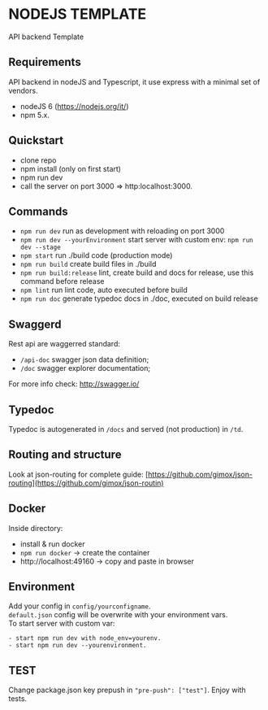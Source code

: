 NODEJS TEMPLATE
=========

API backend Template

## Requirements
API backend in nodeJS and Typescript, it use express with a minimal set of vendors.  

- nodeJS 6 (https://nodejs.org/it/)    
- npm  5.x. 


## Quickstart
- clone repo  
- npm install (only on first start)  
- npm run dev  
- call the server on port 3000 => http:localhost:3000. 


## Commands
- `npm run dev` run as development with reloading on port 3000
- `npm run dev --yourEnvironment` start server with custom env: `npm run dev --stage`
- `npm start` run ./build code (production mode)
- `npm run build` create build files in ./build
- `npm run build:release` lint, create build and docs for release, use this command before release
- `npm lint` run lint code, auto executed before build
- `npm run doc` generate typedoc docs in ./doc, executed on build release

## Swaggerd
Rest api are waggerred standard:  
- `/api-doc`  swagger json data definition;    
- `/doc`  swagger explorer documentation;  
  
For more info check: http://swagger.io/

## Typedoc
Typedoc is autogenerated in `/docs` and served (not production) in `/td`.


## Routing and structure
Look at json-routing for complete guide: 
[https://github.com/gimox/json-routing](https://github.com/gimox/json-routin)


## Docker
Inside directory:   

- install & run docker
- `npm run docker` -> create the container  
- http://localhost:49160 -> copy and paste in browser


## Environment
Add your config in `config/yourconfigname`.  
`default.json` config will be overwrite with your environment vars.  
To start server with custom var:  

    - start npm run dev with node_env=yourenv. 
    - start npm run dev --yourenvironment. 


## TEST
Change package.json key prepush in `"pre-push": ["test"]`. Enjoy with tests.
